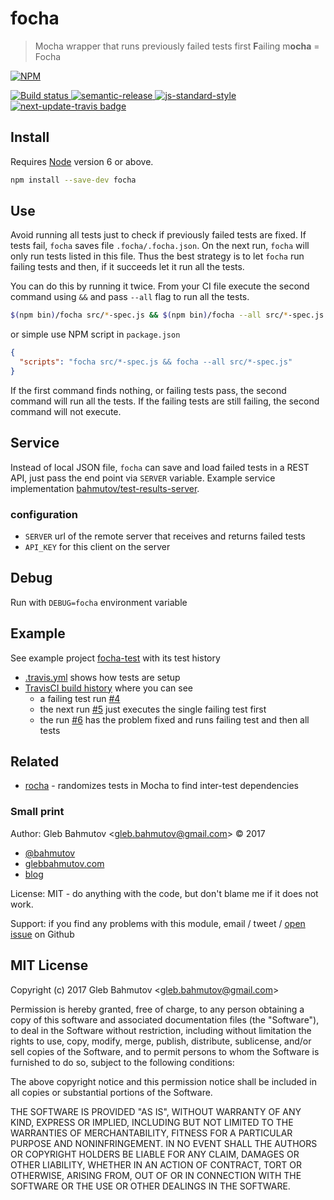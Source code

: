 # focha

> Mocha wrapper that runs previously failed tests first
> **F**ailing m**ocha** = Focha

[![NPM][npm-icon] ][npm-url]

[![Build status][ci-image] ][ci-url]
[![semantic-release][semantic-image] ][semantic-url]
[![js-standard-style][standard-image]][standard-url]
[![next-update-travis badge][nut-badge]][nut-readme]

## Install

Requires [Node](https://nodejs.org/en/) version 6 or above.

```sh
npm install --save-dev focha
```

## Use

Avoid running all tests just to check if previously failed tests are fixed.
If tests fail, `focha` saves file `.focha/.focha.json`.
On the next run, `focha` will only run tests listed in this file.
Thus the best strategy is to let `focha`
run failing tests and then, if it succeeds let it run all the tests.

You can do this by running it twice. From your CI file execute the second
command using `&&` and pass `--all` flag to run all the tests.

```sh
$(npm bin)/focha src/*-spec.js && $(npm bin)/focha --all src/*-spec.js
```

or simple use NPM script in `package.json`

```json
{
  "scripts": "focha src/*-spec.js && focha --all src/*-spec.js"
}
```

If the first command finds nothing, or failing tests pass, the second command
will run all the tests. If the failing tests are still failing, the second
command will not execute.

## Service

Instead of local JSON file, `focha` can save and load failed tests in a REST API,
just pass the end point via `SERVER` variable. Example service implementation
[bahmutov/test-results-server](https://github.com/bahmutov/test-results-server).

### configuration

* `SERVER` url of the remote server that receives and returns failed tests
* `API_KEY` for this client on the server

## Debug

Run with `DEBUG=focha` environment variable

## Example

See example project [focha-test](https://github.com/bahmutov/focha-test) with its test history

* [.travis.yml](https://github.com/bahmutov/focha-test/blob/master/.travis.yml) shows how tests are setup
* [TravisCI build history](https://travis-ci.org/bahmutov/focha-test/builds) where you can see 
  - a failing test run [#4](https://travis-ci.org/bahmutov/focha-test/builds/244777337)
  - the next run [#5](https://travis-ci.org/bahmutov/focha-test/builds/244784772) just executes the single failing test first
  - the run [#6](https://travis-ci.org/bahmutov/focha-test/builds/244786471) has the problem fixed and runs failing test and then all tests

## Related

* [rocha](https://github.com/bahmutov/rocha) - randomizes tests in Mocha
  to find inter-test dependencies

### Small print

Author: Gleb Bahmutov &lt;gleb.bahmutov@gmail.com&gt; &copy; 2017

* [@bahmutov](https://twitter.com/bahmutov)
* [glebbahmutov.com](https://glebbahmutov.com)
* [blog](https://glebbahmutov.com/blog)

License: MIT - do anything with the code, but don't blame me if it does not work.

Support: if you find any problems with this module, email / tweet /
[open issue](https://github.com/bahmutov/focha/issues) on Github

## MIT License

Copyright (c) 2017 Gleb Bahmutov &lt;gleb.bahmutov@gmail.com&gt;

Permission is hereby granted, free of charge, to any person
obtaining a copy of this software and associated documentation
files (the "Software"), to deal in the Software without
restriction, including without limitation the rights to use,
copy, modify, merge, publish, distribute, sublicense, and/or sell
copies of the Software, and to permit persons to whom the
Software is furnished to do so, subject to the following
conditions:

The above copyright notice and this permission notice shall be
included in all copies or substantial portions of the Software.

THE SOFTWARE IS PROVIDED "AS IS", WITHOUT WARRANTY OF ANY KIND,
EXPRESS OR IMPLIED, INCLUDING BUT NOT LIMITED TO THE WARRANTIES
OF MERCHANTABILITY, FITNESS FOR A PARTICULAR PURPOSE AND
NONINFRINGEMENT. IN NO EVENT SHALL THE AUTHORS OR COPYRIGHT
HOLDERS BE LIABLE FOR ANY CLAIM, DAMAGES OR OTHER LIABILITY,
WHETHER IN AN ACTION OF CONTRACT, TORT OR OTHERWISE, ARISING
FROM, OUT OF OR IN CONNECTION WITH THE SOFTWARE OR THE USE OR
OTHER DEALINGS IN THE SOFTWARE.

[npm-icon]: https://nodei.co/npm/focha.svg?downloads=true
[npm-url]: https://npmjs.org/package/focha
[ci-image]: https://travis-ci.org/bahmutov/focha.svg?branch=master
[ci-url]: https://travis-ci.org/bahmutov/focha
[semantic-image]: https://img.shields.io/badge/%20%20%F0%9F%93%A6%F0%9F%9A%80-semantic--release-e10079.svg
[semantic-url]: https://github.com/semantic-release/semantic-release
[standard-image]: https://img.shields.io/badge/code%20style-standard-brightgreen.svg
[standard-url]: http://standardjs.com/
[nut-badge]: https://img.shields.io/badge/next--update--travis-weekly-green.svg
[nut-readme]: https://github.com/bahmutov/next-update-travis#readme
